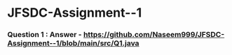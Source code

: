 # JFSDC-Assignment--1

###  Question 1 : Answer - https://github.com/Naseem999/JFSDC-Assignment--1/blob/main/src/Q1.java

